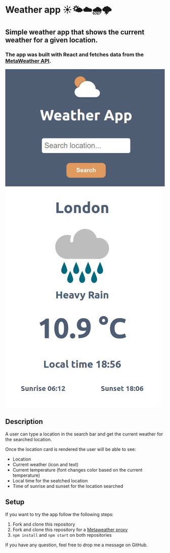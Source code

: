# Weather app ☀️🌤️☁️🌧️🌩️

## Simple weather app that shows the current weather for a given location.

### The app was built with React and fetches data from the [MetaWeather API](https://www.metaweather.com/api/).

![screenshot](/search-location.png)
![screenshot](/weather-card.png)

## Description

A user can type a location in the search bar and get the current weather for the searched location.

Once the location card is rendered the user will be able to see:

- Location
- Current weather (icon and text)
- Current temperature (font changes color based on the current temperature)
- Local time for the seatched location
- Time of sunrise and sunset for the location searched

## Setup

If you want to try the app follow the following steps:

1. Fork and clone this repository
2. Fork and clone this repository for a [Metaweather proxy](https://github.com/Auenc/metaweather-proxy)
3. `npm install` and `npm start` on both repositories

If you have any question, feel free to drop me a message on GitHub.